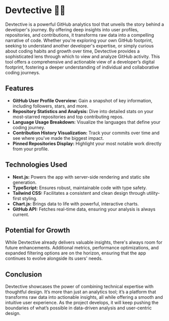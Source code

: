 # Devtective 🕵️‍♂️

Devtective is a powerful GitHub analytics tool that unveils the story behind a developer's journey. By offering deep insights into user profiles, repositories, and contributions, it transforms raw data into a compelling narrative of code. Whether you're exploring your own GitHub footprint, seeking to understand another developer's expertise, or simply curious about coding habits and growth over time, Devtective provides a sophisticated lens through which to view and analyze GitHub activity. This tool offers a comprehensive and actionable view of a developer’s digital footprint, fostering a deeper understanding of individual and collaborative coding journeys.

## Features

- **GitHub User Profile Overview:** Gain a snapshot of key information, including followers, stars, and more.
- **Repository Statistics and Analysis:** Dive into detailed stats on your most-starred repositories and top contributing repos.
- **Language Usage Breakdown:** Visualize the languages that define your coding journey.
- **Contribution History Visualization:** Track your commits over time and see where you've made the biggest impact.
- **Pinned Repositories Display:** Highlight your most notable work directly from your profile.

## Technologies Used

- **Next.js:** Powers the app with server-side rendering and static site generation.
- **TypeScript:** Ensures robust, maintainable code with type safety.
- **Tailwind CSS:** Facilitates a consistent and clean design through utility-first styling.
- **Chart.js:** Brings data to life with powerful, interactive charts.
- **GitHub API:** Fetches real-time data, ensuring your analysis is always current.

## Potential for Growth

While Devtective already delivers valuable insights, there's always room for future enhancements. Additional metrics, performance optimizations, and expanded filtering options are on the horizon, ensuring that the app continues to evolve alongside its users' needs.

## Conclusion

Devtective showcases the power of combining technical expertise with thoughtful design. It’s more than just an analytics tool; it’s a platform that transforms raw data into actionable insights, all while offering a smooth and intuitive user experience. As the project develops, it will keep pushing the boundaries of what’s possible in data-driven analysis and user-centric design.
